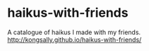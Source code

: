 # haikus-with-friends

A catalogue of haikus I made with my friends. 
http://kongsally.github.io/haikus-with-friends/
